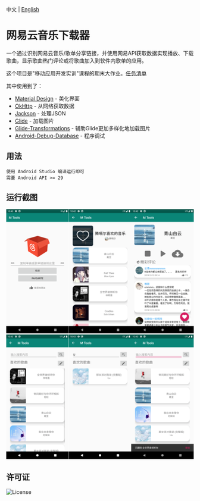 中文 | [English](README.md)

# 网易云音乐下载器

一个通过识别网易云音乐/歌单分享链接，并使用网易API获取数据实现播放、下载歌曲，显示歌曲热门评论或将歌曲加入到软件内歌单的应用。

这个项目是"移动应用开发实训"课程的期末大作业。[任务清单](TaskList.md)

其中使用到了：
- [Material Design](https://material.io/design/) - 美化界面
- [OkHttp](https://github.com/square/okhttp) - 从网络获取数据
- [Jackson](https://github.com/FasterXML/jackson) - 处理JSON
- [Glide](https://github.com/bumptech/glide) - 加载图片
- [Glide-Transformations](https://github.com/wasabeef/glide-transformations) - 辅助Glide更加多样化地加载图片
- [Android-Debug-Database](https://github.com/amitshekhariitbhu/Android-Debug-Database) - 程序调试

## 用法

    使用 Android Studio 编译运行即可
    需要 Android API >= 29
    
## 运行截图

![image](./images/1.png)
![image](./images/2.png)

## 许可证
![License](https://img.shields.io/github/license/muxq99/Netease-Music-Downloader)